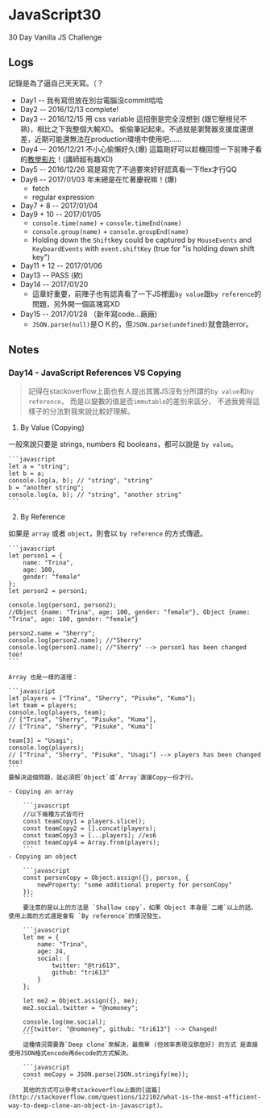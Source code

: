 # JavaScript30
30 Day Vanilla JS Challenge

## Logs
記錄是為了逼自己天天寫。（？

- Day1 -- 我有寫但放在別台電腦沒commit哈哈
- Day2 -- 2016/12/13 complete!
- Day3 -- 2016/12/15
	用 css variable 這招倒是完全沒想到 (跟它壓根兒不熟)，相比之下我整個大輸XD。
	偷偷筆記起來。不過就是瀏覽器支援度還很差，近期可能還無法在production環境中使用吧……
- Day4 -- 2016/12/21
	不小心偷懶好久(爆)
	這篇剛好可以趁機回憶一下前陣子看的[教學影片](https://www.youtube.com/playlist?list=PL0zVEGEvSaeEd9hlmCXrk5yUyqUag-n84)！(講師超有趣XD)
- Day5 -- 2016/12/26
	寫是寫完了不過要來好好認真看一下flex才行QQ
- Day6 -- 2017/01/03
	年末總是在忙著慶祝嘛！(爆)
	- fetch
	- regular expression
- Day7 + 8 -- 2017/01/04
- Day9 + 10 -- 2017/01/05
	- `console.time(name)` + `console.timeEnd(name)`
	- `console.group(name)` + `console.groupEnd(name)`
	-  Holding down the `Shift`key could be captured by `MouseEvents` and `KeyboardEvents` with `event.shiftKey` (true for "is holding down shift key")
- Day11 + 12 -- 2017/01/06
- Day13 -- PASS (欸)
- Day14 -- 2017/01/20
	- 這章好重要，前陣子也有認真看了一下JS裡面`by value`跟`by reference`的問題，另外開一個區塊寫XD
- Day15 -- 2017/01/28 （新年寫code...廠廠)
	- `JSON.parse(null)`是ＯＫ的，但`JSON.parse(undefined)`就會跳error。


## Notes
### Day14 - JavaScript References VS Copying

> 記得在stackoverflow上面也有人提出其實JS沒有分所謂的`by value`和`by reference`，
> 而是以變數的值是否`immutable`的差別來區分，
> 不過我覺得這樣子的分法對我來說比較好理解。

1. By Value (Copying)

  一般來說只要是 strings, numbers 和 booleans，都可以說是 `by value`。

	```javascript
	let a = "string";
	let b = a;
	console.log(a, b); // "string", "string"
	b = "another string";
	console.log(a, b); // "string", "another string"
	```

2. By Reference

  如果是 `array` 或者 `object`，則會以 `by reference` 的方式傳遞。

	```javascript
	let person1 = {
		name: "Trina",
		age: 100,
		gender: "female"
	};
	let person2 = person1;

	console.log(person1, person2);
	//Object {name: "Trina", age: 100, gender: "female"}, Object {name: "Trina", age: 100, gender: "female"}

	person2.name = "Sherry";
	console.log(person2.name); //"Sherry"
	console.log(person1.name); //"Sherry" --> person1 has been changed too!
	```

	Array 也是一樣的道理：

	```javascript
	let players = ["Trina", "Sherry", "Pisuke", "Kuma"];
	let team = players;
	console.log(players, team);
	// ["Trina", "Sherry", "Pisuke", "Kuma"],
	// ["Trina", "Sherry", "Pisuke", "Kuma"]

	team[3] = "Usagi";
	console.log(players);
	// ["Trina", "Sherry", "Pisuke", "Usagi"] --> players has been changed too!
	```
	要解決這個問題，就必須把`Object`或`Array`直接Copy一份才行。

	- Copying an array

		```javascript
		//以下幾種方式皆可行
		const teamCopy1 = players.slice();
		const teamCopy2 = [].concat(players);
		const teamCopy3 = [...players]; //es6
		const teamCopy4 = Array.from(players);
		```
	- Copying an object

		```javascript
		const personCopy = Object.assign({}, person, {
			newProperty: "some additional property for personCopy"
		});
		```
		要注意的是以上的方法是 `Shallow copy`，如果 Object 本身是`二維`以上的話，使用上面的方式還是會有 `By reference`的情況發生。

		```javascript
		let me = {
			name: "Trina",
			age: 24,
			social: {
				twitter: "@tri613",
				github: "tri613"
			}
		};

		let me2 = Object.assign({}, me);
		me2.social.twitter = "@nomoney";

		console.log(me.social);
		//{twitter: "@nomoney", github: "tri613"} --> Changed!
		```
		這種情況需要靠`Deep clone`來解決，最簡單 (但效率表現沒那麼好) 的方式 是直接使用JSON格式encode再decode的方式解決。

		```javascript
		const meCopy = JSON.parse(JSON.stringify(me));
		```
		其他的方式可以參考stackoverflow上面的[這篇](http://stackoverflow.com/questions/122102/what-is-the-most-efficient-way-to-deep-clone-an-object-in-javascript)。
